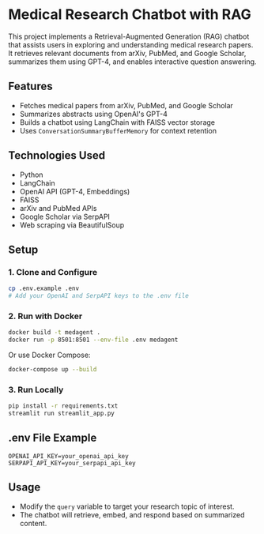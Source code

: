 
# Medical Research Chatbot with RAG

This project implements a Retrieval-Augmented Generation (RAG) chatbot that assists users in exploring and understanding medical research papers. It retrieves relevant documents from arXiv, PubMed, and Google Scholar, summarizes them using GPT-4, and enables interactive question answering.

## Features

- Fetches medical papers from arXiv, PubMed, and Google Scholar
- Summarizes abstracts using OpenAI's GPT-4
- Builds a chatbot using LangChain with FAISS vector storage
- Uses `ConversationSummaryBufferMemory` for context retention

## Technologies Used

- Python
- LangChain
- OpenAI API (GPT-4, Embeddings)
- FAISS
- arXiv and PubMed APIs
- Google Scholar via SerpAPI
- Web scraping via BeautifulSoup

## Setup

### 1. Clone and Configure
```bash
cp .env.example .env
# Add your OpenAI and SerpAPI keys to the .env file
```

### 2. Run with Docker
```bash
docker build -t medagent .
docker run -p 8501:8501 --env-file .env medagent
```

Or use Docker Compose:
```bash
docker-compose up --build
```

### 3. Run Locally
```bash
pip install -r requirements.txt
streamlit run streamlit_app.py
```

## .env File Example
```
OPENAI_API_KEY=your_openai_api_key
SERPAPI_API_KEY=your_serpapi_api_key
```

## Usage

- Modify the `query` variable to target your research topic of interest.
- The chatbot will retrieve, embed, and respond based on summarized content.


